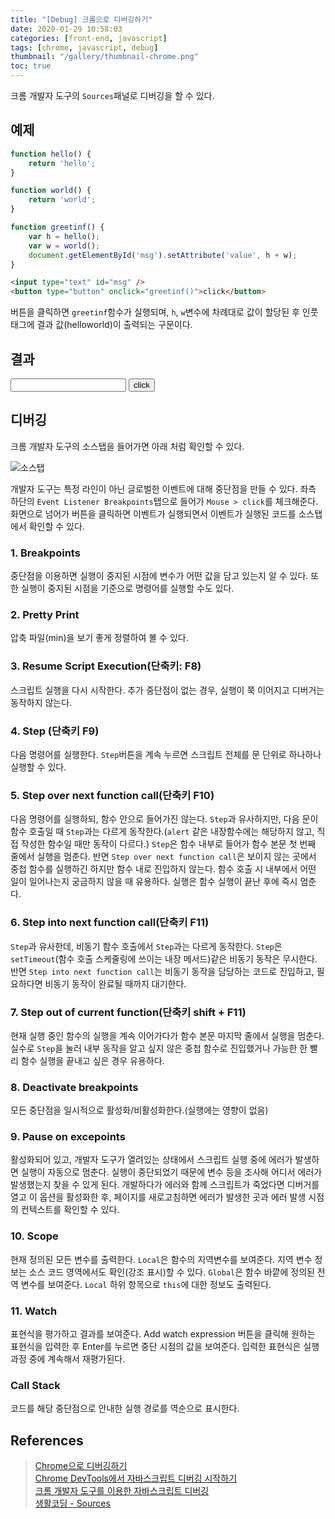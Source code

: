 ```yaml
---
title: "[Debug] 크롬으로 디버깅하기"
date: 2020-01-29 10:58:03
categories: [front-end, javascript]
tags: [chrome, javascript, debug]
thumbnail: "/gallery/thumbnail-chrome.png"
toc: true
---
```


크롬 개발자 도구의 `Sources`패널로 디버깅을 할 수 있다.

<!-- more -->

## 예제

```javascript
function hello() {
    return 'hello';
}

function world() {
    return 'world';
}

function greetinf() {
    var h = hello();
    var w = world();
    document.getElementById('msg').setAttribute('value', h + w);
}
```

```html
<input type="text" id="msg" />
<button type="button" onclick="greetinf()">click</button>
```

버튼을 클릭하면 `greetinf`함수가 실행되며, `h`, `w`변수에 차례대로 값이 할당된 후 인풋 태그에 결과 값(helloworld)이 출력되는 구문이다.

## 결과
<script>
function hello() {
    return 'hello';
}

function world() {
    return 'world';
}

function greetinf() {
    var h = hello();
    var w = world();
    document.getElementById('msg').setAttribute('value', h + w);
}
</script>
<div>
    <input type="text" id="msg" />
    <button type="button" onclick="greetinf()">click</button>
</div>

## 디버깅
크롬 개발자 도구의 소스탭을 들어가면 아래 처럼 확인할 수 있다.

![소스탭](/gallery/post/chrome-debug-sources-01.png)

개발자 도구는 특정 라인이 아닌 글로벌한 이벤트에 대해 중단점을 만들 수 있다. 좌측 하단의 `Event Listener Breakpoints`탭으로 들어가  `Mouse > click`를 체크해준다. 화면으로 넘어가 버튼을 클릭하면 이벤트가 실행되면서 이벤트가 실행된 코드를 소스탭에서 확인할 수 있다.

### 1. Breakpoints
중단점을 이용하면 실행이 중지된 시점에 변수가 어떤 값을 담고 있는지 알 수 있다. 또한 실행이 중지된 시점을 기준으로 명령어를 실행할 수도 있다.

### 2. Pretty Print
압축 파일(min)을 보기 좋게 정렬하여 볼 수 있다.

### 3. Resume Script Execution(단축키: F8)
스크립트 실행을 다시 시작한다. 추가 중단점이 없는 경우, 실행이 쭉 이어지고 디버거는 동작하지 않는다.

### 4. Step (단축키 F9)
다음 명령어를 실행한다. `Step`버튼을 계속 누르면 스크립트 전체를 문 단위로 하나하나 실행할 수 있다.

### 5. Step over next function call(단축키 F10)
다음 명령어를 실행하되, 함수 안으로 들어가진 않는다. `Step`과 유사하지만, 다음 문이 함수 호출일 때 `Step`과는 다르게 동작한다.(`alert` 같은 내장함수에는 해당하지 않고, 직접 작성한 함수일 때만 동작이 다르다.) `Step`은 함수 내부로 들어가 함수 본문 첫 번째 줄에서 실행을 멈춘다. 반면 `Step over next function call`은 보이지 않는 곳에서 중첩 함수를 실행하긴 하지만 함수 내로 진입하지 않는다. 함수 호출 시 내부에서 어떤 일이 일어나는지 궁금하지 않을 때 유용하다. 실행은 함수 실행이 끝난 후에 즉시 멈춘다.

### 6. Step into next function call(단축키 F11)
`Step`과 유사한데, 비동기 함수 호출에서 `Step`과는 다르게 동작한다. `Step`은 `setTimeout`(함수 호출 스케줄링에 쓰이는 내장 메서드)같은 비동기 동작은 무시한다. 반면 `Step into next function call`는 비동기 동작을 담당하는 코드로 진입하고, 필요하다면 비동기 동작이 완료될 때까지 대기한다.

### 7. Step out of current function(단축키 shift + F11)
현재 실행 중인 함수의 실행을 계속 이어가다가 함수 본문 마지막 줄에서 실행을 멈춘다. 실수로 `Step`을 눌러 내부 동작을 알고 싶지 않은 중첩 함수로 진입했거나 가능한 한 빨리 함수 실행을 끝내고 싶은 경우 유용하다.

### 8. Deactivate breakpoints
모든 중단점을 일시적으로 활성화/비활성화한다.(실행에는 영향이 없음)

### 9. Pause on excepoints
활성화되어 있고, 개발자 도구가 열려있는 상태에서 스크립트 실행 중에 에러가 발생하면 실행이 자동으로 멈춘다. 실행이 중단되었기 때문에 변수 등을 조사해 어디서 에러가 발생했는지 찾을 수 있게 된다. 개발하다가 에러와 함께 스크립트가 죽었다면 디버거를 열고 이 옵션을 활성화한 후, 페이지를 새로고침하면 에러가 발생한 곳과 에러 발생 시점의 컨텍스트를 확인할 수 있다.

### 10. Scope
현재 정의된 모든 변수를 출력한다. `Local`은 함수의 지역변수를 보여준다. 지역 변수 정보는 소스 코드 영역에서도 확인(강조 표시)할 수 있다. `Global`은 함수 바깥에 정의된 전역 변수를 보여준다. `Local` 하위 항목으로 `this`에 대한 정보도 출력된다.

### 11. Watch
표현식을 평가하고 결과를 보여준다. Add watch expression 버튼을 클릭해 원하는 표현식을 입력한 후 Enter를 누르면 중단 시점의 값을 보여준다. 입력한 표현식은 실행 과정 중에 계속해서 재평가된다.

### Call Stack
코드를 해당 중단점으로 안내한 실행 경로를 역순으로 표시한다.

## References
> [Chrome으로 디버깅하기](https://ko.javascript.info/debugging-chrome)  
> [Chrome DevTools에서 자바스크립트 디버깅 시작하기](https://developers.google.com/web/tools/chrome-devtools/javascript?hl=ko)  
> [크롬 개발자 도구를 이용한 자바스크립트 디버깅](https://subicura.com/2018/02/14/javascript-debugging.html)  
> [생활코딩 - Sources](https://opentutorials.org/course/580/2869)
